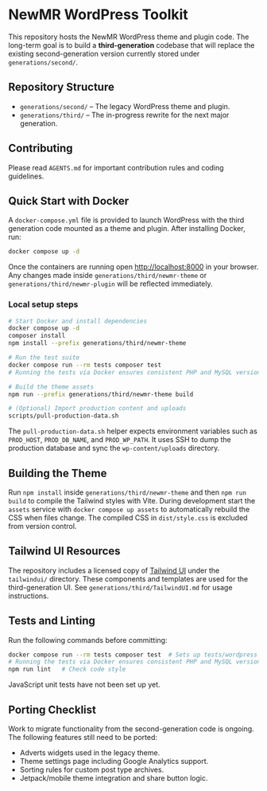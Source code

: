 # NewMR WordPress Toolkit

This repository hosts the NewMR WordPress theme and plugin code. The long-term goal is to build a **third-generation** codebase that will replace the existing second-generation version currently stored under `generations/second/`.

## Repository Structure

- `generations/second/` – The legacy WordPress theme and plugin.
- `generations/third/` – The in-progress rewrite for the next major generation.

## Contributing

Please read `AGENTS.md` for important contribution rules and coding guidelines.

## Quick Start with Docker

A `docker-compose.yml` file is provided to launch WordPress with the third generation code mounted as a theme and plugin. After installing Docker, run:

```bash
docker compose up -d
```

Once the containers are running open [http://localhost:8000](http://localhost:8000) in your browser. Any changes made inside `generations/third/newmr-theme` or `generations/third/newmr-plugin` will be reflected immediately.

### Local setup steps

```bash
# Start Docker and install dependencies
docker compose up -d
composer install
npm install --prefix generations/third/newmr-theme

# Run the test suite
docker compose run --rm tests composer test
# Running the tests via Docker ensures consistent PHP and MySQL versions

# Build the theme assets
npm run --prefix generations/third/newmr-theme build

# (Optional) Import production content and uploads
scripts/pull-production-data.sh
```

The `pull-production-data.sh` helper expects environment variables such as
`PROD_HOST`, `PROD_DB_NAME`, and `PROD_WP_PATH`. It uses SSH to dump the
production database and sync the `wp-content/uploads` directory.

## Building the Theme
Run `npm install` inside `generations/third/newmr-theme` and then `npm run build` to compile the Tailwind styles with Vite. During development start the `assets` service with `docker compose up assets` to automatically rebuild the CSS when files change. The compiled CSS in `dist/style.css` is excluded from version control.

## Tailwind UI Resources
The repository includes a licensed copy of [Tailwind UI](https://tailwindui.com) under the `tailwindui/` directory. These components and templates are used for the third-generation UI. See `generations/third/TailwindUI.md` for usage instructions.


## Tests and Linting

Run the following commands before committing:

```bash
docker compose run --rm tests composer test  # Sets up tests/wordpress and runs PHPUnit
# Running the tests via Docker ensures consistent PHP and MySQL versions
npm run lint   # Check code style
```

JavaScript unit tests have not been set up yet.

## Porting Checklist

Work to migrate functionality from the second-generation code is ongoing.
The following features still need to be ported:

- Adverts widgets used in the legacy theme.
- Theme settings page including Google Analytics support.
- Sorting rules for custom post type archives.
- Jetpack/mobile theme integration and share button logic.

